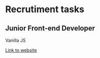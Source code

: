 # Recrutiment tasks 
## Junior Front-end Developer

Vanilla JS

[Link to website](https://recruitment-task-suchanecki.shoplo.com/)